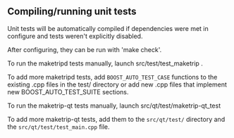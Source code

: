 Compiling/running unit tests
------------------------------------

Unit tests will be automatically compiled if dependencies were met in configure
and tests weren't explicitly disabled.

After configuring, they can be run with 'make check'.

To run the maketripd tests manually, launch src/test/test_maketrip .

To add more maketripd tests, add `BOOST_AUTO_TEST_CASE` functions to the existing
.cpp files in the test/ directory or add new .cpp files that
implement new BOOST_AUTO_TEST_SUITE sections.

To run the maketrip-qt tests manually, launch src/qt/test/maketrip-qt_test

To add more maketrip-qt tests, add them to the `src/qt/test/` directory and
the `src/qt/test/test_main.cpp` file.
